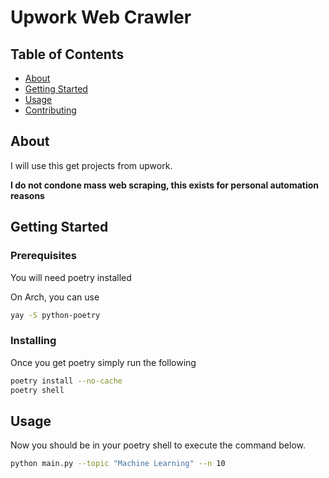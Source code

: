 # Upwork Web Crawler

## Table of Contents

- [About](#about)
- [Getting Started](#getting_started)
- [Usage](#usage)
- [Contributing](../CONTRIBUTING.md)

## About <a name = "about"></a>

I will use this get projects from upwork.

**I do not condone mass web scraping, this exists for personal automation reasons**

## Getting Started <a name = "getting_started"></a>


### Prerequisites

You will need poetry installed 

On Arch, you can use

```bash
yay -S python-poetry 
```

### Installing

Once you get poetry simply run the following


```bash
poetry install --no-cache
poetry shell 
```

## Usage <a name = "usage"></a>

Now you should be in your poetry shell to execute the command below.


```bash
python main.py --topic "Machine Learning" --n 10
```
